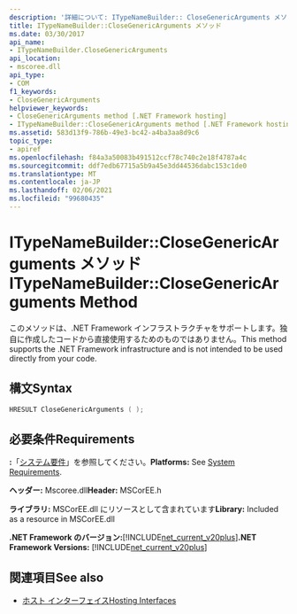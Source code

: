 ```yaml
---
description: '詳細について: ITypeNameBuilder:: CloseGenericArguments メソッド'
title: ITypeNameBuilder::CloseGenericArguments メソッド
ms.date: 03/30/2017
api_name:
- ITypeNameBuilder.CloseGenericArguments
api_location:
- mscoree.dll
api_type:
- COM
f1_keywords:
- CloseGenericArguments
helpviewer_keywords:
- CloseGenericArguments method [.NET Framework hosting]
- ITypeNameBuilder::CloseGenericArguments method [.NET Framework hosting]
ms.assetid: 583d13f9-786b-49e3-bc42-a4ba3aa8d9c6
topic_type:
- apiref
ms.openlocfilehash: f84a3a50083b491512ccf78c740c2e18f4787a4c
ms.sourcegitcommit: ddf7edb67715a5b9a45e3dd44536dabc153c1de0
ms.translationtype: MT
ms.contentlocale: ja-JP
ms.lasthandoff: 02/06/2021
ms.locfileid: "99680435"
---
```

# <a name="itypenamebuilderclosegenericarguments-method"></a><span data-ttu-id="c3914-103">ITypeNameBuilder::CloseGenericArguments メソッド</span><span class="sxs-lookup"><span data-stu-id="c3914-103">ITypeNameBuilder::CloseGenericArguments Method</span></span>

<span data-ttu-id="c3914-104">このメソッドは、.NET Framework インフラストラクチャをサポートします。独自に作成したコードから直接使用するためのものではありません。</span><span class="sxs-lookup"><span data-stu-id="c3914-104">This method supports the .NET Framework infrastructure and is not intended to be used directly from your code.</span></span>  
  
## <a name="syntax"></a><span data-ttu-id="c3914-105">構文</span><span class="sxs-lookup"><span data-stu-id="c3914-105">Syntax</span></span>  
  
```cpp  
HRESULT CloseGenericArguments ( );  
```  
  
## <a name="requirements"></a><span data-ttu-id="c3914-106">必要条件</span><span class="sxs-lookup"><span data-stu-id="c3914-106">Requirements</span></span>  

 <span data-ttu-id="c3914-107">**:**「[システム要件](../../get-started/system-requirements.md)」を参照してください。</span><span class="sxs-lookup"><span data-stu-id="c3914-107">**Platforms:** See [System Requirements](../../get-started/system-requirements.md).</span></span>  
  
 <span data-ttu-id="c3914-108">**ヘッダー:** Mscoree.dll</span><span class="sxs-lookup"><span data-stu-id="c3914-108">**Header:** MSCorEE.h</span></span>  
  
 <span data-ttu-id="c3914-109">**ライブラリ:** MSCorEE.dll にリソースとして含まれています</span><span class="sxs-lookup"><span data-stu-id="c3914-109">**Library:** Included as a resource in MSCorEE.dll</span></span>  
  
 <span data-ttu-id="c3914-110">**.NET Framework のバージョン:**[!INCLUDE[net_current_v20plus](../../../../includes/net-current-v20plus-md.md)]</span><span class="sxs-lookup"><span data-stu-id="c3914-110">**.NET Framework Versions:** [!INCLUDE[net_current_v20plus](../../../../includes/net-current-v20plus-md.md)]</span></span>  
  
## <a name="see-also"></a><span data-ttu-id="c3914-111">関連項目</span><span class="sxs-lookup"><span data-stu-id="c3914-111">See also</span></span>

- [<span data-ttu-id="c3914-112">ホスト インターフェイス</span><span class="sxs-lookup"><span data-stu-id="c3914-112">Hosting Interfaces</span></span>](hosting-interfaces.md)
